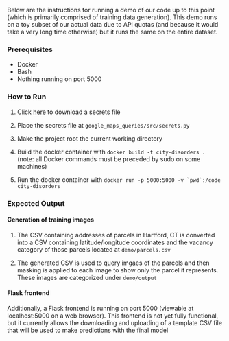 Below are the instructions for running a demo of our code up to this point (which is primarily comprised of training data generation). This demo runs on a toy subset of our actual data due to API quotas (and because it would take a very long time otherwise) but it runs the same on the entire dataset.

### Prerequisites
* Docker
* Bash
* Nothing running on port 5000

### How to Run
1. Click [here](https://drive.google.com/file/d/19N8zhbAH3InMox-lb90q4_4MTJtyzY-t/view?usp=sharing) to download a secrets file

2. Place the secrets file at `google_maps_queries/src/secrets.py`

3. Make the project root the current working directory

4. Build the docker container with `docker build -t city-disorders .` (note: all Docker commands must be preceded by sudo on some machines)

5. Run the docker container with ``docker run -p 5000:5000 -v `pwd`:/code city-disorders``

### Expected Output
#### Generation of training images
1. The CSV containing addresses of parcels in Hartford, CT is converted into a CSV containing latitude/longitude coordinates and the vacancy category of those parcels located at `demo/parcels.csv`

2. The generated CSV is used to query imgaes of the parcels and then masking is applied to each image to show only the parcel it represents. These images are categorized under `demo/output`

#### Flask frontend
Additionally, a Flask frontend is running on port 5000 (viewable at localhost:5000 on a web browser). This frontend is not yet fully functional, but it currently allows the downloading and uploading of a template CSV file that will be used to make predictions with the final model
